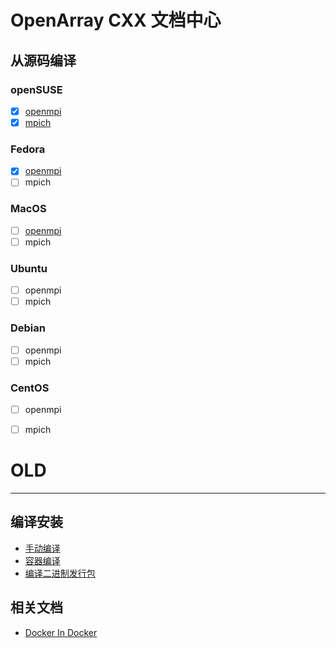 # OpenArray CXX 文档中心

## 从源码编译

### openSUSE

- [x] [openmpi](./build_from_scratch/opensuse-openmpi.md)
- [x] [mpich](./build_from_scratch/opensuse-mpich.md)

### Fedora

- [x] [openmpi](./build_from_scratch/fedora-openmpi.md)
- [ ] mpich

### MacOS

- [ ] [openmpi](./build_from_scratch/macos-openmpi.md)
- [ ] mpich

### Ubuntu

- [ ] openmpi
- [ ] mpich

### Debian

- [ ] openmpi
- [ ] mpich

### CentOS

- [ ] openmpi
- [ ] mpich


# OLD
---

## 编译安装

- [手动编译](./build_openarray.md)
- [容器编译](./build_by_docker.md)
- [编译二进制发行包](./build_binaries.md)

## 相关文档

- [Docker In Docker](./docker-in-docker.md)
